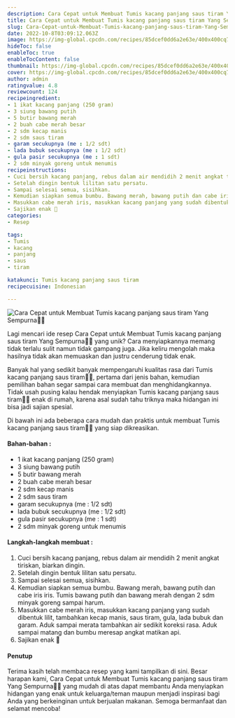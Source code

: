 ```yaml
---
description: Cara Cepat untuk Membuat Tumis kacang panjang saus tiram Yang Sempurna"
title: Cara Cepat untuk Membuat Tumis kacang panjang saus tiram Yang Sempurna
slug: Cara-Cepat-untuk-Membuat-Tumis-kacang-panjang-saus-tiram-Yang-Sempurna
date: 2022-10-8T03:09:12.063Z
image: https://img-global.cpcdn.com/recipes/85dcef0dd6a2e63e/400x400cq70/photo.jpg
hideToc: false
enableToc: true
enableTocContent: false
thumbnail: https://img-global.cpcdn.com/recipes/85dcef0dd6a2e63e/400x400cq70/photo.jpg
cover: https://img-global.cpcdn.com/recipes/85dcef0dd6a2e63e/400x400cq70/photo.jpg
author: admin
ratingvalue: 4.8
reviewcount: 124
recipeingredient:
- 1 ikat kacang panjang (250 gram)
- 3 siung bawang putih
- 5 butir bawang merah
- 2 buah cabe merah besar
- 2 sdm kecap manis
- 2 sdm saus tiram
- garam secukupnya (me : 1/2 sdt)
- lada bubuk secukupnya (me : 1/2 sdt)
- gula pasir secukupnya (me : 1 sdt)
- 2 sdm minyak goreng untuk menumis
recipeinstructions:
- Cuci bersih kacang panjang, rebus dalam air mendidih 2 menit angkat tiriskan, biarkan dingin.
- Setelah dingin bentuk lilitan satu persatu.
- Sampai selesai semua, sisihkan.
- Kemudian siapkan semua bumbu. Bawang merah, bawang putih dan cabe iris iris. Tumis bawang putih dan bawang merah dengan 2 sdm minyak goreng sampai harum.
- Masukkan cabe merah iris, masukkan kacang panjang yang sudah dibentuk lilit, tambahkan kecap manis, saus tiram, gula, lada bubuk dan garam. Aduk sampai merata tambahkan air sedikit koreksi rasa. Aduk sampai matang dan bumbu meresap angkat matikan api.
- Sajikan enak 🤤
categories:
- Resep

tags:
- Tumis
- kacang
- panjang
- saus
- tiram

katakunci: Tumis kacang panjang saus tiram
recipecuisine: Indonesian

---
```


![Cara Cepat untuk Membuat Tumis kacang panjang saus tiram Yang Sempurna👩‍🍳](https://img-global.cpcdn.com/recipes/85dcef0dd6a2e63e/400x400cq70/photo.jpg)

Lagi mencari ide resep Cara Cepat untuk Membuat Tumis kacang panjang saus tiram Yang Sempurna👩‍🍳 yang unik? Cara menyiapkannya memang tidak terlalu sulit namun tidak gampang juga. Jika keliru mengolah maka hasilnya tidak akan memuaskan dan justru cenderung tidak enak.

Banyak hal yang sedikit banyak mempengaruhi kualitas rasa dari Tumis kacang panjang saus tiram👩‍🍳, pertama dari jenis bahan, kemudian pemilihan bahan segar sampai cara membuat dan menghidangkannya. Tidak usah pusing kalau hendak menyiapkan Tumis kacang panjang saus tiram👩‍🍳 enak di rumah, karena asal sudah tahu triknya maka hidangan ini bisa jadi sajian spesial.

Di bawah ini ada beberapa cara mudah dan praktis untuk membuat Tumis kacang panjang saus tiram👩‍🍳 yang siap dikreasikan.

<!--inarticleads1-->

#### Bahan-bahan :

- 1 ikat kacang panjang (250 gram)
- 3 siung bawang putih
- 5 butir bawang merah
- 2 buah cabe merah besar
- 2 sdm kecap manis
- 2 sdm saus tiram
- garam secukupnya (me : 1/2 sdt)
- lada bubuk secukupnya (me : 1/2 sdt)
- gula pasir secukupnya (me : 1 sdt)
- 2 sdm minyak goreng untuk menumis

<!--inarticleads2-->

#### Langkah-langkah membuat :

1. Cuci bersih kacang panjang, rebus dalam air mendidih 2 menit angkat tiriskan, biarkan dingin.
1. Setelah dingin bentuk lilitan satu persatu.
1. Sampai selesai semua, sisihkan.
1. Kemudian siapkan semua bumbu. Bawang merah, bawang putih dan cabe iris iris. Tumis bawang putih dan bawang merah dengan 2 sdm minyak goreng sampai harum.
1. Masukkan cabe merah iris, masukkan kacang panjang yang sudah dibentuk lilit, tambahkan kecap manis, saus tiram, gula, lada bubuk dan garam. Aduk sampai merata tambahkan air sedikit koreksi rasa. Aduk sampai matang dan bumbu meresap angkat matikan api.
1. Sajikan enak 🤤

#### Penutup

Terima kasih telah membaca resep yang kami tampilkan di sini. Besar harapan kami, Cara Cepat untuk Membuat Tumis kacang panjang saus tiram Yang Sempurna👩‍🍳 yang mudah di atas dapat membantu Anda menyiapkan hidangan yang enak untuk keluarga/teman maupun menjadi inspirasi bagi Anda yang berkeinginan untuk berjualan makanan. Semoga bermanfaat dan selamat mencoba!